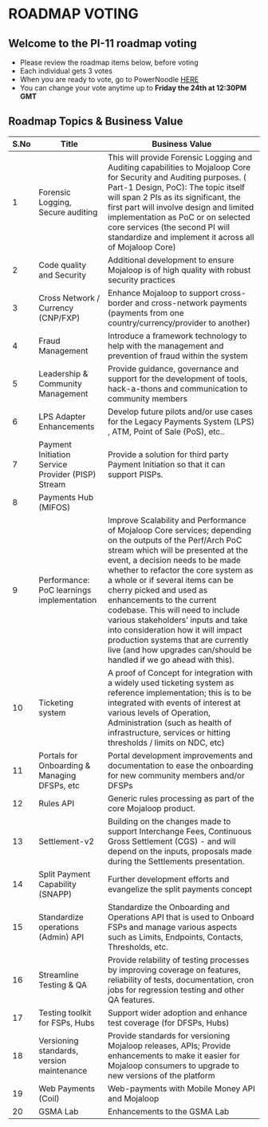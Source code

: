 # ROADMAP VOTING 

## Welcome to the PI-11 roadmap voting   
- Please review the roadmap items below, before voting 
- Each individual gets 3 votes
- When you are ready to vote, go to PowerNoodle [HERE](https://app.powernoodle.com/PN/B234B12CCED3)
- You can change your vote anytime up to **Friday the 24th at 12:30PM GMT**

## Roadmap Topics & Business Value

| S.No   | Title                                                                              | Business Value                                                                                                               |
| ---- | ---------------------------------------------------------------------------------- | ---------------------------------------------------------------------------------------------------------------------------- |
| 1 | Forensic Logging, Secure auditing                                                 | This will provide Forensic Logging and Auditing capabilities to Mojaloop Core for Security and Auditing purposes. ( Part-1 Design, PoC): The topic itself will span 2 PIs as its significant, the first part will involve design and limited implementation as PoC or on selected core services (the second PI will standardize and implement it across all of Mojaloop Core) |
| 2 | Code quality and Security                                                          | Additional development to ensure Mojaloop is of high quality with robust security practices                                  |
| 3 | Cross Network / Currency (CNP/FXP)                                                 | Enhance Mojaloop to support cross-border and cross-network payments (payments from one country/currency/provider to another) |
| 4 | Fraud Management                                                                   | Introduce a framework technology to help with the management and prevention of fraud within the system                       |
| 5 | Leadership & Community Management | Provide guidance, governance and support for the development of tools, hack-a-thons and communication to community members   |
| 6 | LPS Adapter Enhancements                            | Develop future pilots and/or use cases for the Legacy Payments System (LPS) , ATM, Point of Sale (PoS), etc..                                                                                                                            |
| 7 | Payment Initiation Service Provider (PISP) Stream                                  | Provide a solution for third party Payment Initiation so that it can support PISPs.                                                                                                                             |
| 8 | Payments Hub (MIFOS)                                                               |                                                                                                                              |
| 9 | Performance: PoC learnings implementation           | Improve Scalability and Performance of Mojaloop Core services; depending on the outputs of the Perf/Arch PoC stream which will be presented at the event, a decision needs to be made whether to refactor the core system as a whole or if several items can be cherry picked and used as enhancements to the current codebase. This will need to include various stakeholders’ inputs and take into consideration how it will impact production systems that are currently live (and how upgrades can/should be handled if we go ahead with this).                                           |
| 10 | Ticketing system                                                                   | A proof of Concept for integration with a widely used ticketing system as reference implementation; this is to be integrated with events of interest at various levels of Operation, Administration (such as health of infrastructure, services or hitting thresholds / limits on NDC, etc)                                                                                                   |
| 11 | Portals for Onboarding & Managing DFSPs, etc                                            | Portal development improvements and documentation to ease the onboarding for new community members and/or DFSPs              |
| 12 | Rules API | Generic rules processing as part of the core Mojaloop product. |
| 13 | Settlement-v2                                                                      |  Building on the changes made to support Interchange Fees, Continuous Gross Settlement (CGS) - and will depend on the inputs, proposals made during the Settlements presentation.                                                                                                                            |
| 14 | Split Payment Capability (SNAPP)                                                   | Further development efforts and evangelize the split payments concept                                                        |
| 15 | Standardize operations (Admin) API                                                 |   Standardize the Onboarding and Operations API that is used to Onboard FSPs and manage various aspects such as Limits, Endpoints, Contacts, Thresholds, etc.                                                                                                                           |
| 16 | Streamline Testing & QA                                                            | Provide relability of testing processes by improving coverage on features, reliability of tests, documentation, cron jobs for regression testing and other QA features.                                                                                                                             |
| 17 | Testing toolkit for FSPs, Hubs                                                     |   Support wider adoption and enhance test coverage (for DFSPs, Hubs)                                                                                                                           |
| 18 | Versioning standards, version maintenance                                          | Provide standards for versioning Mojaloop releases, APIs; Provide enhancements to make it easier for Mojaloop consumers to upgrade to new versions of the platform                     |
| 19 | Web Payments (Coil)                                                                | Web-payments with Mobile Money API and Mojaloop                                                                              |
| 20 | GSMA Lab                                                                | Enhancements to the GSMA Lab                                                                              |
